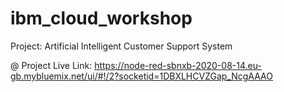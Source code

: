 # ibm_cloud_workshop

Project: Artificial Intelligent Customer Support System

@ Project Live Link: https://node-red-sbnxb-2020-08-14.eu-gb.mybluemix.net/ui/#!/2?socketid=1DBXLHCVZGap_NcgAAAO

